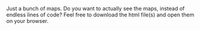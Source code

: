 Just a bunch of maps. Do you want to actually see the maps, instead of endless lines of code?
Feel free to download the html file(s) and open them on your browser.
